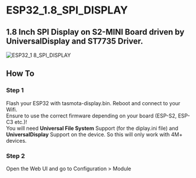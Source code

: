 # ESP32_1.8_SPI_DISPLAY
## 1.8 Inch SPI Display on S2-MINI Board driven by UniversalDisplay and ST7735 Driver.
![ESP32_1 8_SPI_DISPLAY](https://github.com/user-attachments/assets/110dd347-68e3-4918-b1d6-bf47b45172f8)
## How To

### Step 1
Flash your ESP32 with tasmota-display.bin. Reboot and connect to your Wifi.\
Ensure to use the correct firmware depending on your board (ESP-S2, ESP-C3 etc.)!\
You will need **Universal File System** Support (for the diplay.ini file) and **UniversalDisplay** Support on the device. So this will only work with 4M+ devices.

### Step 2
Open the Web UI and go to Configuration > Module

